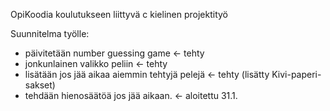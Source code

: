 OpiKoodia koulutukseen liittyvä c kielinen projektityö

Suunnitelma työlle:
- päivitetään number guessing game <- tehty
- jonkunlainen valikko peliin <- tehty
- lisätään jos jää aikaa aiemmin tehtyjä pelejä <- tehty (lisätty Kivi-paperi-sakset)
- tehdään hienosäätöä jos jää aikaan. <- aloitettu 31.1.
